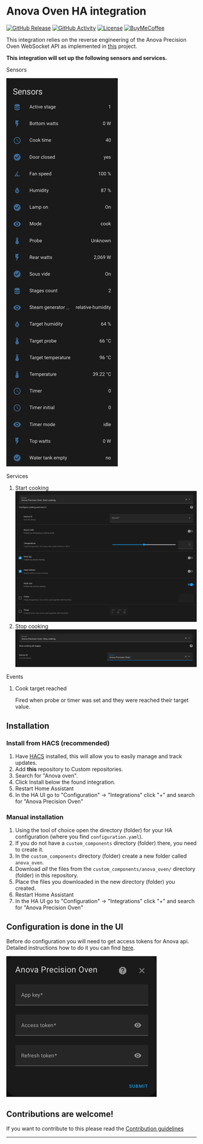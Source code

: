 # Anova Oven HA integration

[![GitHub Release][releases-shield]][releases]
[![GitHub Activity][commits-shield]][commits]
[![License][license-shield]](LICENSE)
[![BuyMeCoffee][buymecoffeebadge]][buymecoffee]

This integration relies on the reverse engineering of the Anova Precision Oven WebSocket API as implemented in [this](https://github.com/bogd/anova-oven-api/tree/main) project.


**This integration will set up the following sensors and services.**

Sensors

![Screenshot](images/Sensors.png)

Services

1. Start cooking
    ![Screenshot](images/Service_Start_Cook.png)
1. Stop cooking
    ![Screenshot](images/Service_Stop_Cook.png)

Events

1. Cook target reached

    Fired when probe or timer was set and they were reached their target value.

## Installation

### Install from HACS (recommended)

1. Have [HACS][hacs] installed, this will allow you to easily manage and track updates.
1. Add **this** repository to Custom repositories.
1. Search for "Anova oven".
1. Click Install below the found integration.
1. Restart Home Assistant
1. In the HA UI go to "Configuration" -> "Integrations" click "+" and search for "Anova Precision Oven"

### Manual installation

1. Using the tool of choice open the directory (folder) for your HA configuration (where you find `configuration.yaml`).
1. If you do not have a `custom_components` directory (folder) there, you need to create it.
1. In the `custom_components` directory (folder) create a new folder called `anova_oven`.
1. Download _all_ the files from the `custom_components/anova_oven/` directory (folder) in this repository.
1. Place the files you downloaded in the new directory (folder) you created.
1. Restart Home Assistant
1. In the HA UI go to "Configuration" -> "Integrations" click "+" and search for "Anova Precision Oven"

## Configuration is done in the UI

Before do configuration you will need to get access tokens for Anova api.
Detailed instructions how to do it you can find [here](https://github.com/bogd/anova-oven-api/blob/main/docs/README.md).


![Screenshot](images/Configuration.png)

## Contributions are welcome!

If you want to contribute to this please read the [Contribution guidelines](CONTRIBUTING.md)

***

[buymecoffee]: https://www.buymeacoffee.com/andr83
[buymecoffeebadge]: https://img.shields.io/badge/buy%20me%20a%20coffee-donate-yellow.svg?style=for-the-badge
[commits-shield]: https://img.shields.io/github/commit-activity/y/andr83/hacs-anova-oven.svg?style=for-the-badge
[commits]: https://github.com/andr83/hacs-anova-oven/commits/main
[license-shield]: https://img.shields.io/github/license/andr83/hacs-anova-oven.svg?style=for-the-badge
[releases-shield]: https://img.shields.io/github/v/release/andr83/hacs-anova-oven.svg?style=for-the-badge
[releases]: https://github.com/andr83/hacs-anova-oven/releases
[hacs]: https://hacs.xyz